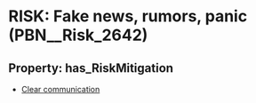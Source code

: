 # RISK: __Fake news, rumors, panic__ (PBN__Risk_2642)

## Property: has_RiskMitigation

* [Clear communication](PBN__Mitigation_594)

